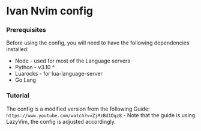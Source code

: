 # Ivan Nvim config

### Prerequisites

Before using the config, you will need to have the following dependencies installed:
* Node - used for most of the Language servers
* Python - v3.10 ^ 
* Luarocks - for lua-language-server
* Go Lang

### Tutorial
The config is a modified version from the following Guide: 
`https://www.youtube.com/watch?v=ZjMzBd1Dqz8` - Note that the guide is using LazyVim, the config is adjusted accordingly.


